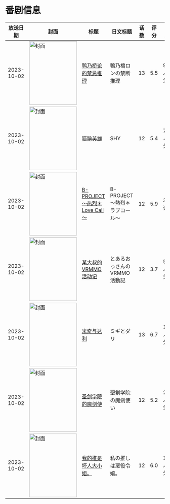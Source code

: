 # 番剧信息

|放送日期|封面|标题|日文标题|话数|评分|评分人数|
|---|---|---|---|---|---|---|
|2023-10-02|<img src="https://lain.bgm.tv/pic/cover/c/aa/fa/411426_27zIS.jpg" alt="封面" style="width:150px;height:200px;object-fit:cover;">|[鸭乃桥论的禁忌推理](https://bangumi.tv/subject/411426)|鴨乃橋ロンの禁断推理|13|5.5|918人评分|
|2023-10-02|<img src="https://lain.bgm.tv/pic/cover/c/6b/06/403722_iKSsT.jpg" alt="封面" style="width:150px;height:200px;object-fit:cover;">|[腼腆英雄](https://bangumi.tv/subject/403722)|SHY|12|5.4|792人评分|
|2023-10-02|<img src="https://lain.bgm.tv/pic/cover/c/66/f8/320456_xHINZ.jpg" alt="封面" style="width:150px;height:200px;object-fit:cover;">|[B-PROJECT ～热烈＊Love Call～](https://bangumi.tv/subject/320456)|B-PROJECT ～熱烈＊ラブコール～|12|5.9|32人评分|
|2023-10-02|<img src="https://lain.bgm.tv/pic/cover/c/5d/81/419728_E8G1N.jpg" alt="封面" style="width:150px;height:200px;object-fit:cover;">|[某大叔的VRMMO活动记](https://bangumi.tv/subject/419728)|とあるおっさんのVRMMO活動記|12|3.7|527人评分|
|2023-10-02|<img src="https://lain.bgm.tv/pic/cover/c/4b/52/362255_Hv9Hy.jpg" alt="封面" style="width:150px;height:200px;object-fit:cover;">|[米奇与达利](https://bangumi.tv/subject/362255)|ミギとダリ|13|6.7|1663人评分|
|2023-10-02|<img src="https://lain.bgm.tv/pic/cover/c/c2/36/353819_qIHLl.jpg" alt="封面" style="width:150px;height:200px;object-fit:cover;">|[圣剑学院的魔剑使](https://bangumi.tv/subject/353819)|聖剣学院の魔剣使い|12|5.2|2424人评分|
|2023-10-02|<img src="https://lain.bgm.tv/pic/cover/c/45/f2/410928_GOG1t.jpg" alt="封面" style="width:150px;height:200px;object-fit:cover;">|[我的推是坏人大小姐。](https://bangumi.tv/subject/410928)|私の推しは悪役令嬢。|12|6.0|1787人评分|
